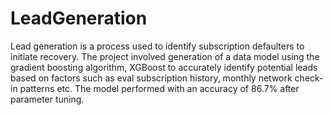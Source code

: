 # LeadGeneration

Lead generation is a process used to identify subscription defaulters to initiate recovery. The project involved generation of a data model using the gradient boosting algorithm, XGBoost to accurately identify potential leads based on factors such as eval subscription history, monthly network check-in patterns etc. The model performed with an accuracy of 86.7% after parameter tuning.

